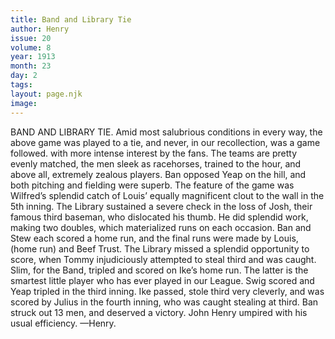 ```yaml
---
title: Band and Library Tie
author: Henry
issue: 20
volume: 8
year: 1913
month: 23
day: 2
tags:
layout: page.njk
image:
---
```

BAND AND LIBRARY TIE.    Amid most salubrious conditions in every way, the above game was played to a tie, and never, in our recollection, was a game followed. with more intense interest by the fans. The teams are pretty evenly matched, the men sleek as racehorses, trained to the hour, and above all, extremely zealous players. Ban opposed Yeap on the hill, and both pitching and fielding were superb. The feature of the game was Wilfred’s splendid catch of Louis’ equally magnificent clout to the wall in the 5th inning. The Library sustained a severe check in the loss of Josh, their famous third baseman, who dislocated his thumb. He did splendid work, making two doubles, which materialized runs on each occasion. Ban and Stew each scored a home run, and the final runs were made by Louis, (home run) and Beef Trust. The Library missed a splendid opportunity to score, when Tommy injudiciously attempted to steal third and was caught. Slim, for the Band, tripled and scored on Ike’s home run. The latter is the smartest little player who has ever played in our League. Swig scored and Yeap tripled in the third inning. Ike passed, stole third very cleverly, and was scored by Julius in the fourth inning, who was caught stealing at third. Ban struck out 13 men, and deserved a victory. John Henry umpired with his usual efficiency. —Henry. 


